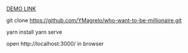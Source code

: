 [DEMO LINK](https://ymagrelo.github.io/who-want-to-be-millionaire/)

git clone https://github.com/YMagrelo/who-want-to-be-millionaire.git

yarn install
yarn serve

open http://localhost:3000/ in browser
